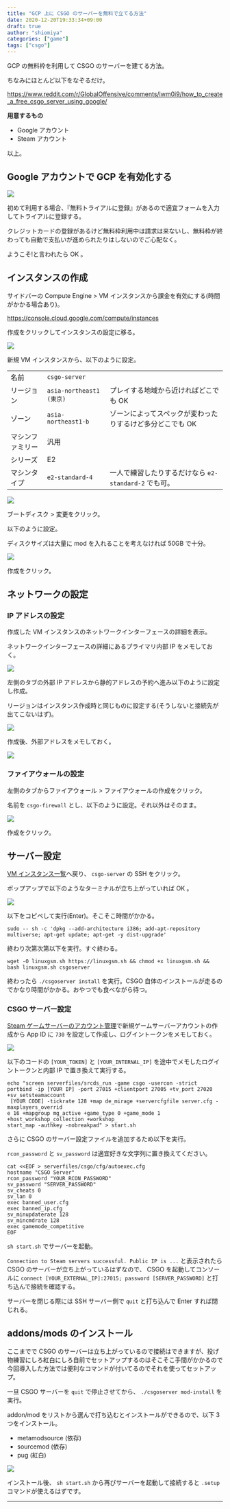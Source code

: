```yaml
---
title: "GCP 上に CSGO のサーバーを無料で立てる方法"
date: 2020-12-20T19:33:34+09:00
draft: true
author: "shiomiya"
categories: ["game"]
tags: ["csgo"]
---
```


GCP の無料枠を利用して CSGO のサーバーを建てる方法。

ちなみにほとんど以下をなぞるだけ。

https://www.reddit.com/r/GlobalOffensive/comments/iwm0i9/how_to_create_a_free_csgo_server_using_google/

**用意するもの**

- Google アカウント
- Steam アカウント

以上。

## Google アカウントで GCP を有効化する

![](2020-12-20_20-14_chrome.png)

初めて利用する場合、『無料トライアルに登録』があるので適宜フォームを入力してトライアルに登録する。

クレジットカードの登録があるけど無料枠利用中は請求は来ないし、無料枠が終わっても自動で支払いが進められたりはしないのでご心配なく。

ようこそ!と言われたら OK 。

## インスタンスの作成

サイドバーの Compute Engine > VM インスタンスから課金を有効にする(時間がかかる場合あり)。

https://console.cloud.google.com/compute/instances

作成をクリックしてインスタンスの設定に移る。

![](2020-12-20_20-31_chrome.png)

新規 VM インスタンスから、以下のように設定。

||||
|---|---|---|
|名前|`csgo-server`||
|リージョン|`asia-northeast1 (東京)`|プレイする地域から近ければどこでも OK|
|ゾーン|`asia-northeast1-b`|ゾーンによってスペックが変わったりするけど多分どこでも OK|
|マシンファミリー|汎用||
|シリーズ|E2||
|マシンタイプ|`e2-standard-4`|一人で練習したりするだけなら `e2-standard-2` でも可。|

![](2020-12-20_20-59_chrome.png)

ブートディスク > 変更をクリック。

以下のように設定。

ディスクサイズは大量に mod を入れることを考えなければ 50GB で十分。

![](2020-12-20_20-59_chrome_2.png)

作成をクリック。

## ネットワークの設定

### IP アドレスの設定

作成した VM インスタンスのネットワークインターフェースの詳細を表示。

ネットワークインターフェースの詳細にあるプライマリ内部 IP をメモしておく。

![](2020-12-20_21-22_chrome.png)

左側のタブの外部 IP アドレスから静的アドレスの予約へ進み以下のように設定し作成。

リージョンはインスタンス作成時と同じものに設定する(そうしないと接続先が出てこないはず)。

![](2020-12-20_21-30_chrome.png)

作成後、外部アドレスをメモしておく。

![](2020-12-20_21-47_chrome.png)

### ファイアウォールの設定

左側のタブからファイアウォール > ファイアウォールの作成をクリック。

名前を `csgo-firewall` とし、以下のように設定。それ以外はそのまま。

![](2020-12-20_21-53_chrome.png)

作成をクリック。

## サーバー設定

[VM インスタンス一覧](https://console.cloud.google.com/compute/instances)へ戻り、 `csgo-server` の SSH をクリック。

ポップアップで以下のようなターミナルが立ち上がっていれば OK 。

![](2020-12-20_22-01_chrome.png)

以下をコピペして実行(Enter)。そこそこ時間がかかる。

```
sudo -- sh -c 'dpkg --add-architecture i386; add-apt-repository multiverse; apt-get update; apt-get -y dist-upgrade'
```

終わり次第次第以下を実行。すぐ終わる。

```
wget -O linuxgsm.sh https://linuxgsm.sh && chmod +x linuxgsm.sh && bash linuxgsm.sh csgoserver
```

終わったら `./csgoserver install` を実行。CSGO 自体のインストールが走るのでかなり時間がかかる。おやつでも食べながら待つ。

### CSGO サーバー設定

[Steam ゲームサーバーのアカウント管理](https://steamcommunity.com/dev/managegameservers)で新規ゲームサーバーアカウントの作成から App ID に `730` を設定して作成し、ログイントークンをメモしておく。

![](2020-12-20_22-16_firefox.png)

以下のコードの `[YOUR_TOKEN]` と `[YOUR_INTERNAL_IP]` を途中でメモしたログイントークンと内部 IP で置き換えて実行する。

```
echo "screen serverfiles/srcds_run -game csgo -usercon -strict
portbind -ip [YOUR IP] -port 27015 +clientport 27005 +tv_port 27020 +sv_setsteamaccount
 [YOUR CODE] -tickrate 128 +map de_mirage +servercfgfile server.cfg -maxplayers_overrid
e 16 +mapgroup mg_active +game_type 0 +game_mode 1 +host_workshop_collection +workshop_
start_map -authkey -nobreakpad" > start.sh
```

さらに CSGO のサーバー設定ファイルを追加するため以下を実行。

`rcon_password` と `sv_password` は適宜好きな文字列に置き換えてください。

```
cat <<EOF > serverfiles/csgo/cfg/autoexec.cfg
hostname "CSGO Server"
rcon_password "YOUR_RCON_PASSWORD"
sv_password "SERVER_PASSWORD"
sv_cheats 0
sv_lan 0
exec banned_user.cfg
exec banned_ip.cfg
sv_minupdaterate 128
sv_mincmdrate 128
exec gamemode_competitive
EOF
```

`sh start.sh` でサーバーを起動。

`Connection to Steam servers successful. Public IP is ...` と表示されたら CSGO のサーバーが立ち上がっているはずなので、 CSGO を起動してコンソールに `connect [YOUR_EXTERNAL_IP]:27015; password [SERVER_PASSWORD]` と打ち込んで接続を確認する。

サーバーを閉じる際には SSH サーバー側で `quit` と打ち込んで Enter すれば閉じれる。

## addons/mods のインストール

ここまでで CSGO のサーバーは立ち上がっているので接続はできますが、投げ物練習にしろ紅白にしろ自前でセットアップするのはそこそこ手間がかかるので今回導入した方法では便利なコマンドが付いてるのでそれを使ってセットアップ。

一旦 CSGO サーバーを `quit` で停止させてから、 `./csgoserver mod-install` を実行。

addon/mod をリストから選んで打ち込むとインストールができるので、以下 3 つをインストール。

- metamodsource (依存)
- sourcemod (依存)
- pug (紅白)

![](2020-12-20_23-06_chrome.png)

インストール後、 `sh start.sh` から再びサーバーを起動して接続すると `.setup` コマンドが使えるはずです。

---
